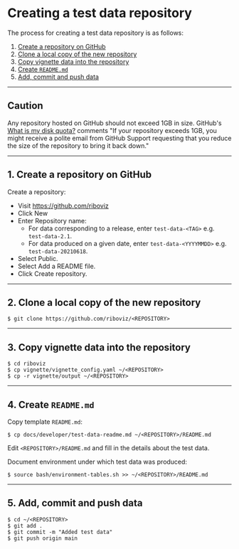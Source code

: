 # Creating a test data repository

The process for creating a test data repository is as follows:

1. [Create a repository on GitHub](#1-create-a-repository-on-github)
2. [Clone a local copy of the new repository](#2-clone-a-local-copy-of-the-new-repository)
3. [Copy vignette data into the repository](#3-copy-vignette-data-into-the-repository)
4. [Create `README.md`](#4-create-readme-md)
5. [Add, commit and push data](#5-add-commit-and-push-data)


---

## Caution

Any repository hosted on GitHub should not exceed 1GB in size. GitHub's [What is my disk quota?](https://help.github.com/en/github/managing-large-files/what-is-my-disk-quota) comments "If your repository exceeds 1GB, you might receive a polite email from GitHub Support requesting that you reduce the size of the repository to bring it back down."

---

## 1. Create a repository on GitHub

Create a repository:

* Visit https://github.com/riboviz
* Click New
* Enter Repository name:
  - For data corresponding to a release, enter `test-data-<TAG>` e.g. `test-data-2.1`.
  - For data produced on a given date, enter `test-data-<YYYYMMDD>` e.g. `test-data-20210618`.
* Select Public.
* Select Add a README file.
* Click Create repository.

---

## 2. Clone a local copy of the new repository

```console
$ git clone https://github.com/riboviz/<REPOSITORY>
```

---

## 3. Copy vignette data into the repository

```console
$ cd riboviz
$ cp vignette/vignette_config.yaml ~/<REPOSITORY>
$ cp -r vignette/output ~/<REPOSITORY>
```

---

## 4. Create `README.md`

Copy template `README.md`:

```console
$ cp docs/developer/test-data-readme.md ~/<REPOSITORY>/README.md
```

Edit `<REPOSITORY>/README.md` and fill in the details about the test data.

Document environment under which test data was produced:

```console
$ source bash/environment-tables.sh >> ~/<REPOSITORY>/README.md
```

---

## 5. Add, commit and push data

```console
$ cd ~/<REPOSITORY>
$ git add .
$ git commit -m "Added test data"
$ git push origin main
```

